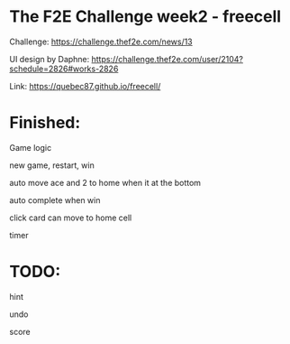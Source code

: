 # The F2E Challenge week2 - freecell
Challenge: https://challenge.thef2e.com/news/13

UI design by Daphne: https://challenge.thef2e.com/user/2104?schedule=2826#works-2826

Link: https://quebec87.github.io/freecell/

# Finished:

Game logic

new game, restart, win

auto move ace and 2 to home when it at the bottom

auto complete when win

click card can move to home cell

timer


# TODO:

hint

undo

score
